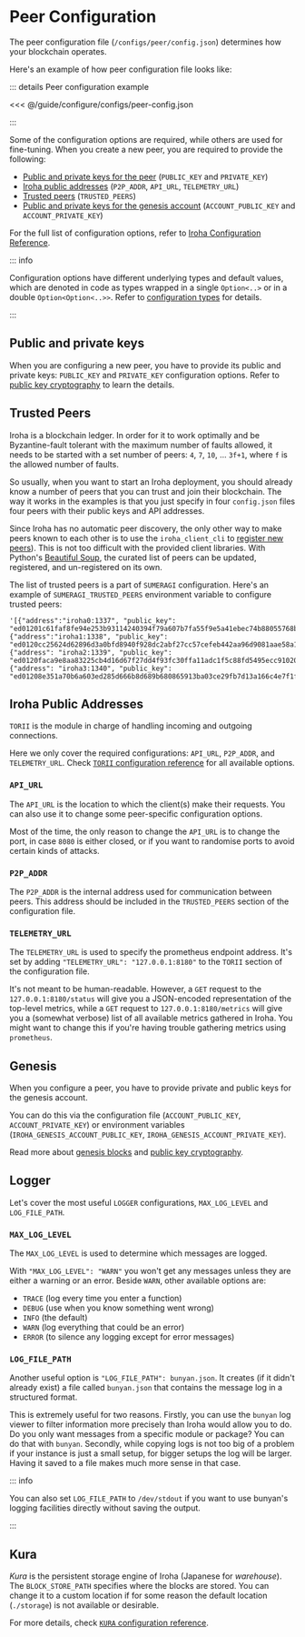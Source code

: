 # Peer Configuration

The peer configuration file (`/configs/peer/config.json`) determines how
your blockchain operates.

Here's an example of how peer configuration file looks like:

::: details Peer configuration example

<<< @/guide/configure/configs/peer-config.json

:::

Some of the configuration options are required, while others are used for
fine-tuning. When you create a new peer, you are required to provide the
following:

- [Public and private keys for the peer](#iroha-keys) (`PUBLIC_KEY` and
  `PRIVATE_KEY`)
- [Iroha public addresses](#iroha-public-addresses) (`P2P_ADDR`, `API_URL`,
  `TELEMETRY_URL`)
- [Trusted peers](#trusted-peers) (`TRUSTED_PEERS`)
- [Public and private keys for the genesis account](#genesis)
  (`ACCOUNT_PUBLIC_KEY` and `ACCOUNT_PRIVATE_KEY`)

For the full list of configuration options, refer to
[Iroha Configuration Reference](https://github.com/hyperledger/iroha/blob/iroha2-dev/docs/source/references/config.md).

::: info

Configuration options have different underlying types and default values,
which are denoted in code as types wrapped in a single `Option<..>` or in a
double `Option<Option<..>>`. Refer to
[configuration types](./configuration-types.md) for details.

:::

## Public and private keys

When you are configuring a new peer, you have to provide its public and
private keys: `PUBLIC_KEY` and `PRIVATE_KEY` configuration options. Refer
to [public key cryptography](keys.md) to learn the details.

## Trusted Peers

Iroha is a blockchain ledger. In order for it to work optimally and be
Byzantine-fault tolerant with the maximum number of faults allowed, it
needs to be started with a set number of peers: `4`, `7`, `10`, ... `3f+1`,
where `f` is the allowed number of faults.

So usually, when you want to start an Iroha deployment, you should already
know a number of peers that you can trust and join their blockchain. The
way it works in the examples is that you just specify in four `config.json`
files four peers with their public keys and API addresses.

Since Iroha has no automatic peer discovery, the only other way to make
peers known to each other is to use the `iroha_client_cli` to
[register new peers](register-unregister.md#registering-peers)). This is
not too difficult with the provided client libraries. With Python's
[Beautiful Soup](https://www.crummy.com/software/BeautifulSoup/), the
curated list of peers can be updated, registered, and un-registered on its
own.

The list of trusted peers is a part of `SUMERAGI` configuration. Here's an
example of `SUMERAGI_TRUSTED_PEERS` environment variable to configure
trusted peers:

```
'[{"address":"iroha0:1337", "public_key": "ed01201c61faf8fe94e253b93114240394f79a607b7fa55f9e5a41ebec74b88055768b"}, {"address":"iroha1:1338", "public_key": "ed0120cc25624d62896d3a0bfd8940f928dc2abf27cc57cefeb442aa96d9081aae58a1"}, {"address": "iroha2:1339", "public_key": "ed0120faca9e8aa83225cb4d16d67f27dd4f93fc30ffa11adc1f5c88fd5495ecc91020"}, {"address": "iroha3:1340", "public_key": "ed01208e351a70b6a603ed285d666b8d689b680865913ba03ce29fb7d13a166c4e7f1f"}]'
```

## Iroha Public Addresses

`TORII` is the module in charge of handling incoming and outgoing
connections.

Here we only cover the required configurations: `API_URL`, `P2P_ADDR`, and
`TELEMETRY_URL`. Check
[`TORII` configuration reference](https://github.com/hyperledger/iroha/blob/iroha2-dev/docs/source/references/config.md#torii)
for all available options.

### `API_URL`

The `API_URL` is the location to which the client(s) make their requests.
You can also use it to change some peer-specific configuration options.

Most of the time, the only reason to change the `API_URL` is to change the
port, in case `8080` is either closed, or if you want to randomise ports to
avoid certain kinds of attacks.

### `P2P_ADDR`

The `P2P_ADDR` is the internal address used for communication between
peers. This address should be included in the `TRUSTED_PEERS` section of
the configuration file.

### `TELEMETRY_URL`

The `TELEMETRY_URL` is used to specify the prometheus endpoint address.
It's set by adding `"TELEMETRY_URL": "127.0.0.1:8180"` to the `TORII`
section of the configuration file.

It's not meant to be human-readable. However, a `GET` request to the
`127.0.0.1:8180/status` will give you a JSON-encoded representation of the
top-level metrics, while a `GET` request to `127.0.0.1:8180/metrics` will
give you a (somewhat verbose) list of all available metrics gathered in
Iroha. You might want to change this if you're having trouble gathering
metrics using `prometheus`.

## Genesis

When you configure a peer, you have to provide private and public keys for
the genesis account.

You can do this via the configuration file (`ACCOUNT_PUBLIC_KEY`,
`ACCOUNT_PRIVATE_KEY`) or environment variables
(`IROHA_GENESIS_ACCOUNT_PUBLIC_KEY`, `IROHA_GENESIS_ACCOUNT_PRIVATE_KEY`).

Read more about [genesis blocks](./genesis.md) and
[public key cryptography](./keys.md).

## Logger

Let's cover the most useful `LOGGER` configurations, `MAX_LOG_LEVEL` and
`LOG_FILE_PATH`.

### `MAX_LOG_LEVEL`

The `MAX_LOG_LEVEL` is used to determine which messages are logged.

With `"MAX_LOG_LEVEL": "WARN"` you won't get any messages unless they are
either a warning or an error. Beside `WARN`, other available options are:

- `TRACE` (log every time you enter a function)
- `DEBUG` (use when you know something went wrong)
- `INFO` (the default)
- `WARN` (log everything that could be an error)
- `ERROR` (to silence any logging except for error messages)

### `LOG_FILE_PATH`

Another useful option is `"LOG_FILE_PATH": bunyan.json`. It creates (if it
didn't already exist) a file called `bunyan.json` that contains the message
log in a structured format.

This is extremely useful for two reasons. Firstly, you can use the `bunyan`
log viewer to filter information more precisely than Iroha would allow you
to do. Do you only want messages from a specific module or package? You can
do that with `bunyan`. Secondly, while copying logs is not too big of a
problem if your instance is just a small setup, for bigger setups the log
will be larger. Having it saved to a file makes much more sense in that
case.

::: info

You can also set `LOG_FILE_PATH` to `/dev/stdout` if you want to use
bunyan's logging facilities directly without saving the output.

:::

## Kura

_Kura_ is the persistent storage engine of Iroha (Japanese for
_warehouse_). The `BLOCK_STORE_PATH` specifies where the blocks are stored.
You can change it to a custom location if for some reason the default
location (`./storage`) is not available or desirable.

For more details, check
[`KURA` configuration reference](https://github.com/hyperledger/iroha/blob/iroha2-dev/docs/source/references/config.md#kura).

